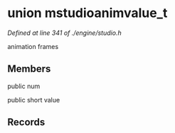 # union mstudioanimvalue_t

*Defined at line 341 of ./engine/studio.h*

 animation frames



## Members

public  num

public short value



## Records





